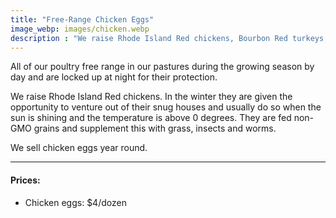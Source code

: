 ```yaml
---
title: "Free-Range Chicken Eggs"
image_webp: images/chicken.webp
description : "We raise Rhode Island Red chickens, Bourbon Red turkeys, and Guinea fowl. They are fed non-GMO grains and supplement this with grass, insects and worms."
---
```


All of our poultry free range in our pastures during the growing season by day and are locked up at night for their protection. 

We raise Rhode Island Red chickens. In the winter they are given the opportunity to venture out of their snug houses and usually do so when the sun is shining and the temperature is above 0 degrees. They are fed non-GMO grains and supplement this with grass, insects and worms. 

We sell chicken eggs year round.

---

#### Prices:
- Chicken eggs: $4/dozen
